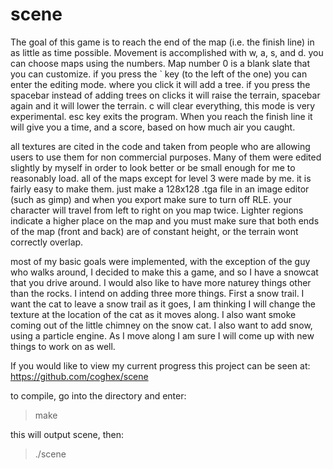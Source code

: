 scene
=====

The goal of this game is to reach the end of the
map (i.e. the finish line) in as little as time
possible.  Movement is accomplished with w, a, s,
and d.  you can choose maps using the numbers.
Map number 0 is a blank slate that you can
customize.  if you press the ` key (to the left
of the one) you can enter the editing mode.  where
you click it will add a tree.  if you press the
spacebar instead of adding trees on clicks it will
raise the terrain, spacebar again and it will lower
the terrain. c will clear everything, this mode is
very experimental. esc key exits the program.  When 
you reach the finish line it will give you a time, 
and a score, based on how much air you caught.

all textures are cited in the code and taken from
people who are allowing users to use them for non
commercial purposes.  Many of them were edited
slightly by myself in order to look better or be
small enough for me to reasonably load.  all of the
maps except for level 3 were made by me.  it is
fairly easy to make them.  just make a 128x128 .tga
file in an image editor (such as gimp) and when you
export make sure to turn off RLE. your character
will travel from left to right on you map twice.
Lighter regions indicate a higher place on the map
and you must make sure that both ends of the map
(front and back) are of constant height, or the
terrain wont correctly overlap.

most of my basic goals were implemented, with the
exception of the guy who walks around, I decided
to make this a game, and so I have a snowcat that
you drive around.  I would also like to have more
naturey things other than the rocks.  I intend on
adding three more things.  First a snow trail. I
want the cat to leave a snow trail as it goes, I
am thinking I will change the texture at the
location of the cat as it moves along.  I also
want smoke coming out of the little chimney on
the snow cat.  I also want to add snow, using a
particle engine.  As I move along I am sure I will
come up with new things to work on as well.

If you would like to view my current progress this
project can be seen at:
https://github.com/coghex/scene

to compile, go into the directory and enter:
>make

this will output scene, then:
>./scene
